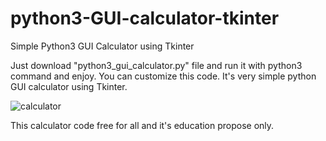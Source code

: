 # python3-GUI-calculator-tkinter
Simple Python3 GUI Calculator using Tkinter


Just download "python3_gui_calculator.py" file and run it with python3 command and enjoy. 
You can customize this code. It's very simple python GUI calculator using Tkinter.

![calculator](https://user-images.githubusercontent.com/16277392/89270681-86cb6280-d65d-11ea-8a32-7a2442cf6b38.png)

This calculator code free for all and it's education propose only.


